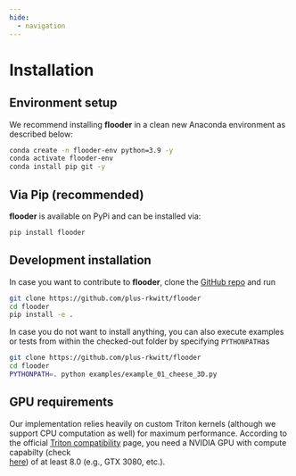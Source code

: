 ```yaml
---
hide:
  - navigation
---
```


# Installation

## Environment setup

We recommend installing **flooder** in a clean new Anaconda environment
as described below:

``` bash linenums="1"
conda create -n flooder-env python=3.9 -y
conda activate flooder-env
conda install pip git -y
```

## Via Pip (recommended)

**flooder** is available on PyPi and can be installed via:

```bash linenums="1"
pip install flooder
```

## Development installation

In case you want to contribute to **flooder**, clone the [GitHub repo](https://github.com/plus-rkwitt/flooder) and run

```bash linenums="1"
git clone https://github.com/plus-rkwitt/flooder
cd flooder
pip install -e .
```

In case you do not want to install anything, you can also execute examples or tests
from within the checked-out folder by specifying `PYTHONPATH`as

```bash linenums="1"
git clone https://github.com/plus-rkwitt/flooder
cd flooder
PYTHONPATH=. python examples/example_01_cheese_3D.py
```

## GPU requirements

Our implementation relies heavily on custom Triton kernels (although we support CPU computation as well) for maximum performance. According to the official [Triton compatibility](https://github.com/triton-lang/triton?tab=readme-ov-file#compatibility) page, you need a NVIDIA GPU with compute capabilty (check  
[here](https://developer.nvidia.com/cuda-gpus)) of at least 8.0 (e.g., GTX 3080, etc.).